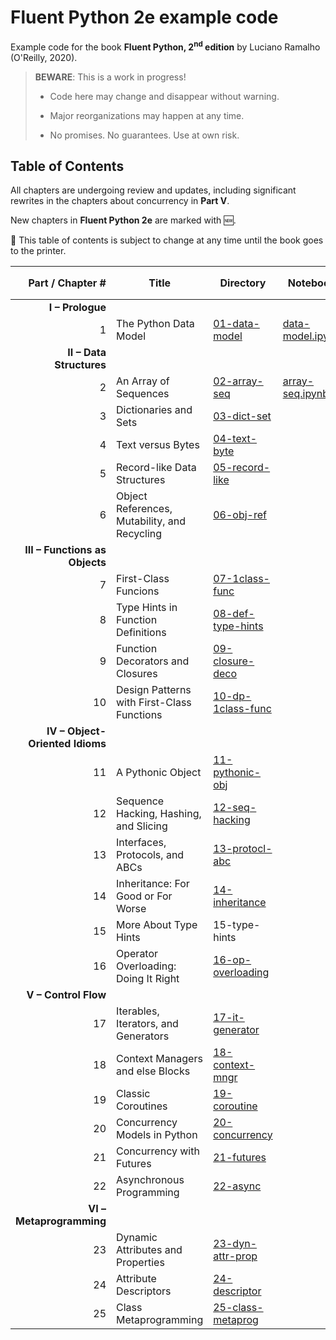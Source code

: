 # Fluent Python 2e example code

Example code for the book **Fluent Python, 2<sup>nd</sup> edition** by Luciano Ramalho (O'Reilly, 2020).

> **BEWARE**: This is a work in progress!
>
> * Code here may change and disappear without warning.
>
> * Major reorganizations may happen at any time.
>
> * No promises. No guarantees. Use at own risk.

## Table of Contents

All chapters are undergoing review and updates, including significant rewrites in the chapters about concurrency in **Part V**.

New chapters in **Fluent Python 2e** are marked with 🆕.

🚨 This table of contents is subject to change at any time until the book goes to the printer. 

Part / Chapter #|Title|Directory|Notebook|1<sup>st</sup> ed. Chapter&nbsp;#
---:|---|---|---|:---:
**I – Prologue**|
1|The Python Data Model|[01-data-model](01-data-model)|[data-model.ipynb](01-data-model/data-model.ipynb)|1
**II – Data Structures**|
2|An Array of Sequences|[02-array-seq](02-array-seq)|[array-seq.ipynb](02-array-seq/array-seq.ipynb)|2
3|Dictionaries and Sets|[03-dict-set](03-dict-set)||3
4|Text versus Bytes|[04-text-byte](04-text-byte)||4
5|Record-like Data Structures|[05-record-like](05-record-like)||🆕
6|Object References, Mutability, and Recycling|[06-obj-ref](06-obj-ref)||8
**III – Functions as Objects**|
7|First-Class Funcions|[07-1class-func](07-1class-func)||5
8|Type Hints in Function Definitions|[08-def-type-hints](08-def-type-hints)||🆕
9|Function Decorators and Closures|[09-closure-deco](09-closure-deco)||7
10|Design Patterns with First-Class Functions|[10-dp-1class-func](10-dp-1class-func)||6
**IV – Object-Oriented Idioms**|
11|A Pythonic Object|[11-pythonic-obj](11-pythonic-obj)||9
12|Sequence Hacking, Hashing, and Slicing|[12-seq-hacking](12-seq-hacking)||10
13|Interfaces, Protocols, and ABCs|[13-protocl-abc](13-protocol-abc)||11
14|Inheritance: For Good or For Worse|[14-inheritance](14-inheritance)||12
15|More About Type Hints|15-type-hints||🆕
16|Operator Overloading: Doing It Right|[16-op-overloading](16-op-overloading)||13
**V – Control Flow**|
17|Iterables, Iterators, and Generators|[17-it-generator](17-it-generator)||14
18|Context Managers and else Blocks|[18-context-mngr](18-context-mngr)||15
19|Classic Coroutines|[19-coroutine](19-coroutine)||16
20|Concurrency Models in Python|[20-concurrency](20-concurrency)||🆕
21|Concurrency with Futures|[21-futures](21-futures)||17
22|Asynchronous Programming|[22-async](22-async)||18
**VI – Metaprogramming**|
23|Dynamic Attributes and Properties|[23-dyn-attr-prop](23-dyn-attr-prop)||19
24|Attribute Descriptors|[24-descriptor](24-descriptor)||20
25|Class Metaprogramming|[25-class-metaprog](25-class-metaprog)||21
